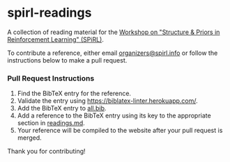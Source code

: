 # spirl-readings
A collection of reading material for the [Workshop on "Structure &amp; Priors in Reinforcement Learning" (SPiRL)](http://spirl.info/).

To contribute a reference, either email [organizers@spirl.info](mailto:organizers@spirl.infO) or follow the instructions below to make a pull request.

### Pull Request Instructions

1. Find the BibTeX entry for the reference. 
2. Validate the entry using https://biblatex-linter.herokuapp.com/.
3. Add the BibTeX entry to [all.bib](all.bib).
4. Add a reference to the BibTeX entry using its key to the appropriate section in [readings.md](readings.md).
5. Your reference will be compiled to the website after your pull request is merged.

Thank you for contributing!
